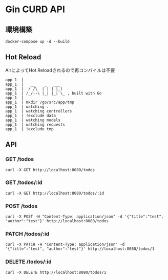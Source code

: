 # Gin CURD API

## 環境構築

```
docker-compose up -d --build
```

## Hot Reload

AirによってHot Reloadされるので再コンパイルは不要
```
app_1  |
app_1  |   __    _   ___
app_1  |  / /\  | | | |_)
app_1  | /_/--\ |_| |_| \_ , built with Go
app_1  |
app_1  | mkdir /go/src/app/tmp
app_1  | watching .
app_1  | watching controllers
app_1  | !exclude data
app_1  | watching models
app_1  | watching requests
app_1  | !exclude tmp
```

## API

### GET /todos

```
curl -X GET http://localhost:8080/todos
```

### GET /todos/:id

```
curl -X GET http://localhost:8080/todos/:id
```

### POST /todos

```
curl -X POST -H "Content-Type: application/json" -d '{"title":"test", "author":"test"}' http://localhost:8080/todos
```

### PATCH /todos/:id

```
curl -X PATCH -H "Content-Type: application/json" -d  '{"title":"test", "author":"test"}' http://localhost:8080/todos/1
```

### DELETE /todos/:id

```
curl -X DELETE http://localhost:8080/todos/1
```
